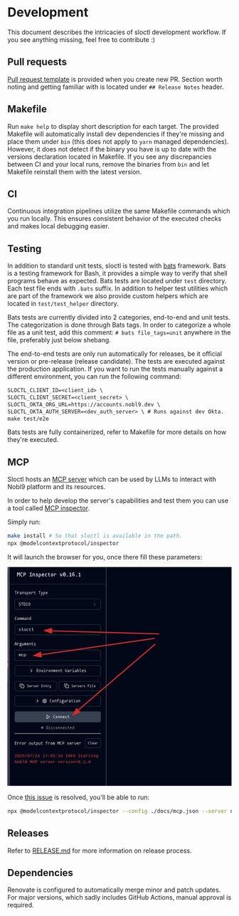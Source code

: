 # Development

This document describes the intricacies of sloctl development workflow.
If you see anything missing, feel free to contribute :)

## Pull requests

[Pull request template](../.github/pull_request_template.md)
is provided when you create new PR.
Section worth noting and getting familiar with is located under
`## Release Notes` header.

## Makefile

Run `make help` to display short description for each target.
The provided Makefile will automatically install dev dependencies if they're
missing and place them under `bin`
(this does not apply to `yarn` managed dependencies).
However, it does not detect if the binary you have is up to date with the
versions declaration located in Makefile.
If you see any discrepancies between CI and your local runs, remove the
binaries from `bin` and let Makefile reinstall them with the latest version.

## CI

Continuous integration pipelines utilize the same Makefile commands which
you run locally. This ensures consistent behavior of the executed checks
and makes local debugging easier.

## Testing

In addition to standard unit tests, sloctl is tested with
[bats](https://bats-core.readthedocs.io/en/stable/) framework.
Bats is a testing framework for Bash, it provides a simple way to verify
that shell programs behave as expected.
Bats tests are located under `test` directory.
Each test file ends with `.bats` suffix.
In addition to helper test utilities which are part of the framework we also
provide custom helpers which are located in `test/test_helper` directory.

Bats tests are currently divided into 2 categories, end-to-end and unit tests.
The categorization is done through Bats tags. In order to categorize a whole
file as a unit test, add this comment: `# bats file_tags=unit` anywhere in the
file, preferably just below shebang.

The end-to-end tests are only run automatically for releases, be it official
version or pre-release (release candidate).
The tests are executed against the production application.
If you want to run the tests manually against a different environment, you can
run the following command:

```shell
SLOCTL_CLIENT_ID=<client_id> \
SLOCTL_CLIENT_SECRET=<client_secret> \
SLOCTL_OKTA_ORG_URL=https://accounts.nobl9.dev \
SLOCTL_OKTA_AUTH_SERVER=<dev_auth_server> \ # Runs against dev Okta.
make test/e2e
```

Bats tests are fully containerized, refer to Makefile for more details on
how they're executed.

## MCP

Sloctl hosts an [MCP server](https://modelcontextprotocol.io/quickstart/server)
which can be used by LLMs to interact with Nobl9 platform and its resources.

In order to help develop the server's capabilities and test them you can use
a tool called [MCP inspector](https://modelcontextprotocol.io/docs/tools/inspector).

Simply run:

```bash
make install # So that sloctl is available in the path.
npx @modelcontextprotocol/inspector
```

It will launch the browser for you, once there fill these parameters:

![MCP Inspector connect](./mcp-inspector-connect.png)

Once [this issue](https://github.com/modelcontextprotocol/inspector/issues/636)
is resolved, you'll be able to run:

```bash
npx @modelcontextprotocol/inspector --config ./docs/mcp.json --server nobl9
```

## Releases

Refer to [RELEASE.md](./RELEASE.md) for more information on release process.

## Dependencies

Renovate is configured to automatically merge minor and patch updates.
For major versions, which sadly includes GitHub Actions, manual approval
is required.
